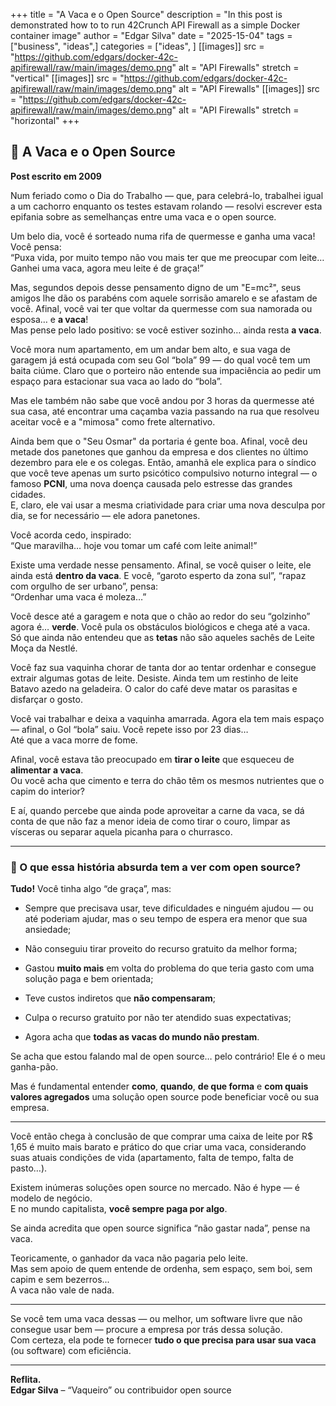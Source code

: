 +++
title = "A Vaca e o Open Source"
description = "In this post is demonstrated how to to run 42Crunch API Firewall as a simple Docker container image"
author = "Edgar Silva"
date = "2025-15-04"
tags = ["business", "ideas",]
categories = ["ideas", ]
[[images]]
  src = "https://github.com/edgars/docker-42c-apifirewall/raw/main/images/demo.png"
  alt = "API Firewalls"
  stretch = "vertical"
[[images]]
  src = "https://github.com/edgars/docker-42c-apifirewall/raw/main/images/demo.png"
  alt = "API Firewalls"
[[images]]
  src = "https://github.com/edgars/docker-42c-apifirewall/raw/main/images/demo.png"
  alt = "API Firewalls"
  stretch = "horizontal"
+++
## 🐄 A Vaca e o Open Source
**Post escrito em 2009**

Num feriado como o Dia do Trabalho — que, para celebrá-lo, trabalhei igual a um cachorro enquanto os testes estavam rolando — resolvi escrever esta epifania sobre as semelhanças entre uma vaca e o open source.

Um belo dia, você é sorteado numa rifa de quermesse e ganha uma vaca! Você pensa:  
“Puxa vida, por muito tempo não vou mais ter que me preocupar com leite… Ganhei uma vaca, agora meu leite é de graça!”

Mas, segundos depois desse pensamento digno de um "E=mc²", seus amigos lhe dão os parabéns com aquele sorrisão amarelo e se afastam de você. Afinal, você vai ter que voltar da quermesse com sua namorada ou esposa… e **a vaca**!  
Mas pense pelo lado positivo: se você estiver sozinho… ainda resta **a vaca**.

Você mora num apartamento, em um andar bem alto, e sua vaga de garagem já está ocupada com seu Gol “bola” 99 — do qual você tem um baita ciúme. Claro que o porteiro não entende sua impaciência ao pedir um espaço para estacionar sua vaca ao lado do “bola”.

Mas ele também não sabe que você andou por 3 horas da quermesse até sua casa, até encontrar uma caçamba vazia passando na rua que resolveu aceitar você e a "mimosa" como frete alternativo.

Ainda bem que o "Seu Osmar" da portaria é gente boa. Afinal, você deu metade dos panetones que ganhou da empresa e dos clientes no último dezembro para ele e os colegas. Então, amanhã ele explica para o síndico que você teve apenas um surto psicótico compulsivo noturno integral — o famoso **PCNI**, uma nova doença causada pelo estresse das grandes cidades.  
E, claro, ele vai usar a mesma criatividade para criar uma nova desculpa por dia, se for necessário — ele adora panetones.

Você acorda cedo, inspirado:  
“Que maravilha… hoje vou tomar um café com leite animal!”

Existe uma verdade nesse pensamento. Afinal, se você quiser o leite, ele ainda está **dentro da vaca**. E você, “garoto esperto da zona sul”, “rapaz com orgulho de ser urbano”, pensa:  
“Ordenhar uma vaca é moleza…”

Você desce até a garagem e nota que o chão ao redor do seu “golzinho” agora é… **verde**. Você pula os obstáculos biológicos e chega até a vaca.  
Só que ainda não entendeu que as **tetas** não são aqueles sachês de Leite Moça da Nestlé.

Você faz sua vaquinha chorar de tanta dor ao tentar ordenhar e consegue extrair algumas gotas de leite. Desiste. Ainda tem um restinho de leite Batavo azedo na geladeira. O calor do café deve matar os parasitas e disfarçar o gosto.

Você vai trabalhar e deixa a vaquinha amarrada. Agora ela tem mais espaço — afinal, o Gol “bola” saiu. Você repete isso por 23 dias…  
Até que a vaca morre de fome.

Afinal, você estava tão preocupado em **tirar o leite** que esqueceu de **alimentar a vaca**.  
Ou você acha que cimento e terra do chão têm os mesmos nutrientes que o capim do interior?

E aí, quando percebe que ainda pode aproveitar a carne da vaca, se dá conta de que não faz a menor ideia de como tirar o couro, limpar as vísceras ou separar aquela picanha para o churrasco.

----------

### 🤔 O que essa história absurda tem a ver com open source?

**Tudo!** Você tinha algo “de graça”, mas:

-   Sempre que precisava usar, teve dificuldades e ninguém ajudou — ou até poderiam ajudar, mas o seu tempo de espera era menor que sua ansiedade;
    
-   Não conseguiu tirar proveito do recurso gratuito da melhor forma;
    
-   Gastou **muito mais** em volta do problema do que teria gasto com uma solução paga e bem orientada;
    
-   Teve custos indiretos que **não compensaram**;
    
-   Culpa o recurso gratuito por não ter atendido suas expectativas;
    
-   Agora acha que **todas as vacas do mundo não prestam**.
    

Se acha que estou falando mal de open source… pelo contrário! Ele é o meu ganha-pão.

Mas é fundamental entender **como**, **quando**, **de que forma** e **com quais valores agregados** uma solução open source pode beneficiar você ou sua empresa.

----------

Você então chega à conclusão de que comprar uma caixa de leite por R$ 1,65 é muito mais barato e prático do que criar uma vaca, considerando suas atuais condições de vida (apartamento, falta de tempo, falta de pasto…).

Existem inúmeras soluções open source no mercado. Não é hype — é modelo de negócio.  
E no mundo capitalista, **você sempre paga por algo**.

Se ainda acredita que open source significa “não gastar nada”, pense na vaca.

Teoricamente, o ganhador da vaca não pagaria pelo leite.  
Mas sem apoio de quem entende de ordenha, sem espaço, sem boi, sem capim e sem bezerros...  
A vaca não vale de nada.

----------

Se você tem uma vaca dessas — ou melhor, um software livre que não consegue usar bem — procure a empresa por trás dessa solução.  
Com certeza, ela pode te fornecer **tudo o que precisa para usar sua vaca** (ou software) com eficiência.

----------

**Reflita.**  
**Edgar Silva** – “Vaqueiro” ou contribuidor open source
